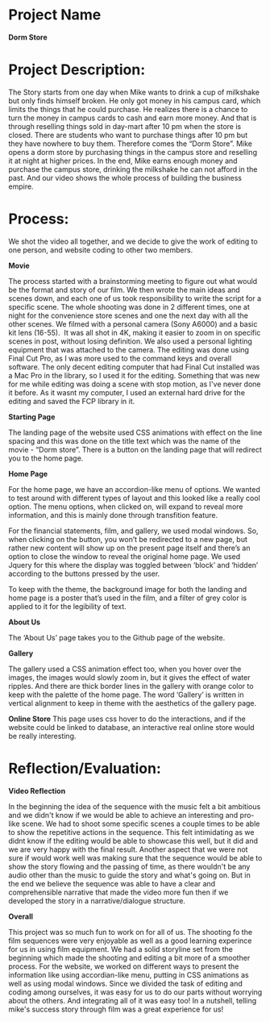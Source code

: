 # **Project Name**
**Dorm Store**

# **Project Description**: 

The Story starts from one day when Mike wants to drink a cup of milkshake but only finds himself broken. He only got money in his campus card, which limits the things that he could purchase. He realizes there is a chance to turn the money in campus cards to cash and earn more money. And that is through reselling things sold in day-mart after 10 pm when the store is closed. There are students who want to purchase things after 10 pm but they have nowhere to buy them. Therefore comes the “Dorm Store”. Mike opens a dorm store by purchasing things in the campus store and reselling it at night at higher prices. In the end, Mike earns enough money and purchase the campus store, drinking the milkshake he can not afford in the past. And our video shows the whole process of building the business empire.

# **Process**: 
We shot the video all together, and we decide to give the work of editing to one person, and website coding to other two members. 

**Movie**

The process started with a brainstorming meeting to figure out what would be the format and story of our film. We then wrote the main ideas and scenes down, and each one of us took responsibility to write the script for a specific scene.
The whole shooting was done in  2 different times, one at night for the convenience store scenes and one the next day with all the other scenes. We filmed with a personal camera (Sony A6000) and a basic kit lens (16-55). ​ It was all shot in 4K, making it easier to zoom in on specific scenes in post, without losing definition. We also used a personal lighting equipment that was attached to the camera.
The editing was done using Final Cut Pro, as I was more used to the command keys and overall software. The only decent editing computer  that had Final Cut installed was a Mac Pro in the library, so I used it for the editing. Something that was new for me while editing was doing a scene with stop motion, as I've never done it before. As it wasnt my computer, I used an external hard drive for the editing and saved the FCP library in it.


**Starting Page**

The landing page of the website used CSS animations with effect on the line spacing and this was done on the title text which was the name of the movie - “Dorm store”. There is a button on the landing page that will redirect you to the home page. 


**Home Page**

For the home page, we have an accordion-like menu of options. We wanted to test around with different types of layout and this looked like a really cool option. The menu options, when clicked on, will expand to reveal more information, and this is mainly done through transfition feature.

For the financial statements, film, and gallery, we used modal windows. So, when clicking on the button, you won’t be redirected to a new page, but rather new content will show up on the present page itself and there’s an option to close the window to reveal the original home page. We used Jquery for this where the display was toggled between ‘block’ and ‘hidden’ according to the buttons pressed by the user. 

To keep with the theme, the background image for both the landing and home page is a poster that’s used in the film, and a filter of grey color is applied to it for the legibility of text.

**About Us**

The ‘About Us’ page takes you to the Github page of the website. 

**Gallery**

The gallery used a CSS animation effect too, when you hover over the images, the images would slowly zoom in, but it gives the effect of water ripples. And there are thick border lines in the gallery with orange color to keep with the palette of the home page. The word ‘Gallery’ is written in vertical alignment to keep in theme with the aesthetics of the gallery page.

**Online Store**
This page uses css hover to do the interactions, and if the website could be linked to database, an interactive real online store would be really interesting.

# **Reflection/Evaluation**: 

**Video Reflection**

In the beginning the idea of the sequence with the music felt a bit ambitious and we didn't know if we would be able to achieve an interesting and pro-like scene. We had to shoot some specific scenes a couple times to be able to show the repetitive actions in the sequence. This felt intimidating as we didnt know if the editing would be able to showcase this well, but it did and we are very happy with the final result.
Another aspect that we were not sure if would work well was making sure that the sequence would be able to show the story flowing and the passing of time, as there wouldn't be any audio other than the music to guide the story and what's going on. But in the end we believe the sequence was able to have a clear and comprehensible narrative that made the video more fun then if we developed the story in a narrative/dialogue structure.


**Overall**

This project was so much fun to work on for all of us. The shooting fo the film sequences were very enjoyable as well as a good learning experince for us in using film equipment. We had a solid storyline set from the beginning which made the shooting and editing a bit more of a smoother process. For the website, we worked on different ways to present the information like using accordian-like menu, putting in CSS animations as well as using modal windows. Since we divided the task of editing and coding among ourselves, it was easy for us to do our parts without worrying about the others. And integrating all of it was easy too! In a nutshell, telling mike's success story through film was a great experience for us!
